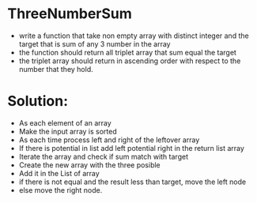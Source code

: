 # ThreeNumberSum
- write a function that take non empty array with distinct integer and the  target that is sum of any 3 number in the array
- the function should return all triplet array that sum equal the target
- the triplet array should return in ascending order with respect to the number that they hold.
# Solution:
- As each element of an array 
- Make the input array is sorted 
- As each time process left and right of the leftover array
- If there is potential in list add left potential right in the return list array
- Iterate the array and check if sum match with target
- Create the new array with the three posible
- Add it in the List of array
- if there is not equal and the result less than target, move the left node
- else move the right node.
